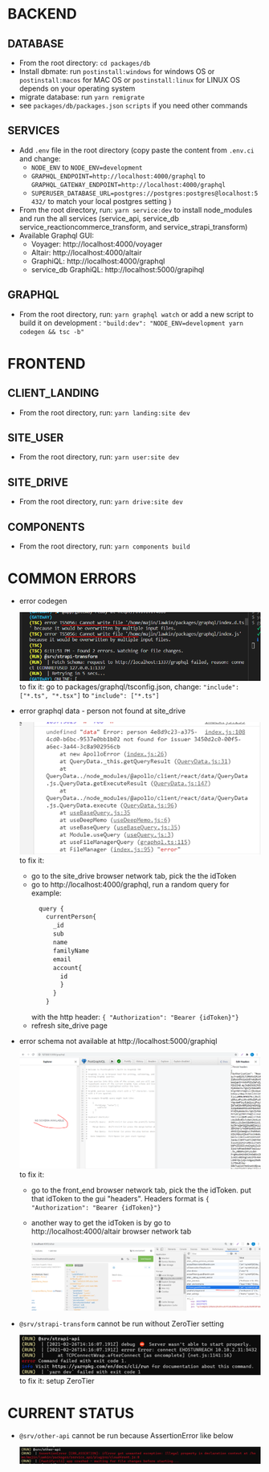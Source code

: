 # BACKEND

## DATABASE

- From the root directory: `cd packages/db`
- Install dbmate: run `postinstall:windows` for windows OS or `postinstall:macos` for MAC OS or `postinstall:linux` for LINUX OS depends on your operating system
- migrate database: run `yarn remigrate`
- see `packages/db/packages.json` `scripts` if you need other commands

## SERVICES

- Add `.env` file in the root directory (copy paste the content from `.env.ci` and change:
  - `NODE_ENV` to `NODE_ENV=development`
  - `GRAPHQL_ENDPOINT=http://localhost:4000/graphql` to `GRAPHQL_GATEWAY_ENDPOINT=http://localhost:4000/graphql`
  - `SUPERUSER_DATABASE_URL=postgres://postgres:postgres@localhost:5432/` to match your local postgres setting
    )
- From the root directory, run: `yarn service:dev` to install node_modules and run the all services (service_api, service_db service_reactioncommerce_transform, and service_strapi_transform)
- Available Graphql GUI:
  - Voyager: http://localhost:4000/voyager
  - Altair: http://localhost:4000/altair
  - GraphiQL: http://localhost:4000/graphql
  - service_db GraphiQL: http://localhost:5000/grapihql

## GRAPHQL

- From the root directory, run: `yarn graphql watch` or add a new script to build it on development : `"build:dev": "NODE_ENV=development yarn codegen && tsc -b"`

# FRONTEND

## CLIENT_LANDING

- From the root directory, run: `yarn landing:site dev`

## SITE_USER

- From the root directory, run: `yarn user:site dev`

## SITE_DRIVE

- From the root directory, run: `yarn drive:site dev`

## COMPONENTS

- From the root directory, run: `yarn components build`

# COMMON ERRORS

- error codegen

  ![yarn graphql build:dev](./screenshots/codegen-error-ts3056.png 'codegen error')
  to fix it: go to packages/graphql/tsconfig.json, change:
  `"include": ["*.ts", "*.tsx"]` to `"include": ["*.ts"]`

- error graphql data - person not found at site_drive

  ![yarn drive:site dev](./screenshots/person-not-found.png 'person xxx not found')
  to fix it:

  - go to the site_drive browser network tab, pick the the idToken
  - go to http://localhost:4000/graphql, run a random query for example:
    ```js
      query {
        currentPerson{
          _id
          sub
          name
          familyName
          email
          account{
            id
            }
          }
        }
    ```
    with the http header:
    `{ "Authorization": "Bearer {idToken}"}`
  - refresh site_drive page

- error schema not available at http://localhost:5000/graphiql

  ![yarn graphile:service dev](./screenshots/error-no-shema-available.png 'schema not available on gui')
  to fix it:

  - go to the front_end browser network tab, pick the the idToken. put that idToken to the gui "headers". Headers format is `{ "Authorization": "Bearer {idToken}"}`
  - another way to get the idToken is by go to http://localhost:4000/altair browser network tab

    ![yarn graphile:service dev](./screenshots/how-to-get-idToken.png 'schema not available on gui')

- `@srv/strapi-transform` cannot be run without ZeroTier setting

  ![yarn graphile:service dev](./screenshots/error-strapi.png 'schema not available on gui')
  to fix it: setup ZeroTier

# CURRENT STATUS

- `@srv/other-api` cannot be run because AssertionError like below

  ![AssertionError](./screenshots/error-from-other-api.png 'AssertionError')
